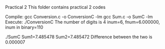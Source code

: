 Practical 2
This folder contains practical 2 codes

Compile:
gcc Conversion.c -o ConversionC -lm
gcc Sum.c -o SumC -lm
Execute:
./ConversionC
The number of digits is 4 inum=6, fnum=6.000000, inum in binary=110

./SumC
Sum1=7.485478 Sum2=7.485472 Difference between the two is 0.000007
